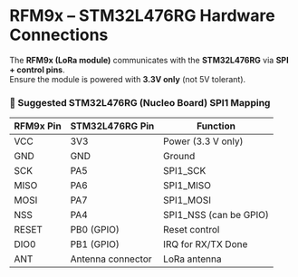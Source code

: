 # RFM9x – STM32L476RG Hardware Connections

The **RFM9x (LoRa module)** communicates with the **STM32L476RG** via **SPI + control pins**.  
Ensure the module is powered with **3.3V only** (not 5V tolerant).

### 🔧 Suggested STM32L476RG (Nucleo Board) SPI1 Mapping

| **RFM9x Pin** | **STM32L476RG Pin** | **Function** |
|---------------|----------------------|--------------|
| VCC           | 3V3                  | Power (3.3 V only) |
| GND           | GND                  | Ground |
| SCK           | PA5                  | SPI1_SCK |
| MISO          | PA6                  | SPI1_MISO |
| MOSI          | PA7                  | SPI1_MOSI |
| NSS           | PA4                  | SPI1_NSS (can be GPIO) |
| RESET         | PB0 (GPIO)           | Reset control |
| DIO0          | PB1 (GPIO)           | IRQ for RX/TX Done |
| ANT           | Antenna connector    | LoRa antenna |

